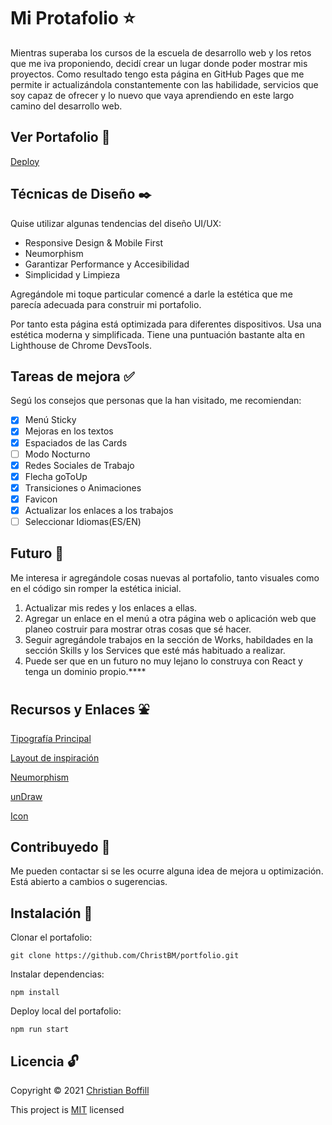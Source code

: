 # Mi Protafolio :star:
Mientras superaba los cursos de la escuela de desarrollo web y los retos que me iva proponiendo, decidí crear un lugar donde poder mostrar mis proyectos. Como resultado tengo esta página en GitHub Pages que me permite ir actualizándola constantemente con las habilidade, servicios que soy capaz de ofrecer y lo nuevo que vaya aprendiendo en este largo camino del desarrollo web.

## Ver Portafolio :rocket:
[Deploy](https://christbm.github.io/portfolio/)
## Técnicas de Diseño :black_nib:
Quise utilizar algunas tendencias del diseño UI/UX:

* Responsive Design & Mobile First
* Neumorphism
* Garantizar Performance y Accesibilidad
* Simplicidad y Limpieza

Agregándole mi toque particular comencé a darle la estética que me parecía adecuada para construir mi portafolio.

Por tanto esta página está optimizada para diferentes dispositivos. Usa una estética moderna y simplificada. Tiene una puntuación bastante alta en Lighthouse de Chrome DevsTools.

## Tareas de mejora :white_check_mark:
Segú los consejos que personas que la han visitado, me recomiendan:

* [x] Menú Sticky
* [x] Mejoras en los textos
* [x] Espaciados de las Cards
* [ ] Modo Nocturno
* [x] Redes Sociales de Trabajo
* [x] Flecha goToUp
* [x] Transiciones o Animaciones
* [x] Favicon
* [x] Actualizar los enlaces a los trabajos
* [ ] Seleccionar Idiomas(ES/EN)

## Futuro :stars:
Me interesa ir agregándole cosas nuevas al portafolio, tanto visuales como en el código sin romper la estética inicial.

1. Actualizar mis redes y los enlaces a ellas.
2. Agregar un enlace en el menú a otra página web o aplicación web que planeo costruir para mostrar otras cosas que sé hacer.
3. Seguir agregándole trabajos en la sección de Works, habildades en la sección Skills y los Services que esté más habituado a realizar.
4. Puede ser que en un futuro no muy lejano lo construya con React y tenga un dominio propio.****
## Recursos y Enlaces :fountain:
[Tipografía Principal](https://fonts.google.com/specimen/KoHo?query=koho "KoHo-SemiBold")

[Layout de inspiración](https://dribbble.com/shots/6181158-Clean-portfolio-template)

[Neumorphism](https://www.behance.net/gallery/92714821/FREE-Neumorphism-UI-kit-for-Figma?tracking_source=search_projects_recommended%7Cneumorphism)

[unDraw](https://undraw.co/illustrations)

[Icon](https://es.pngtree.com/so/vaso')

## Contribuyedo :raising_hand:
Me pueden contactar si se les ocurre alguna idea de mejora u optimización. Está abierto a cambios o sugerencias.

## Instalación :electric_plug:
Clonar el portafolio:
```
git clone https://github.com/ChristBM/portfolio.git
 ```

Instalar dependencias:
```
npm install
```

Deploy local del portafolio:
```
npm run start
```

## Licencia :unlock:

Copyright © 2021 [Christian Boffill](https://github.com/ChristBM)

This project is [MIT](https://choosealicense.com/licenses/mit/) licensed